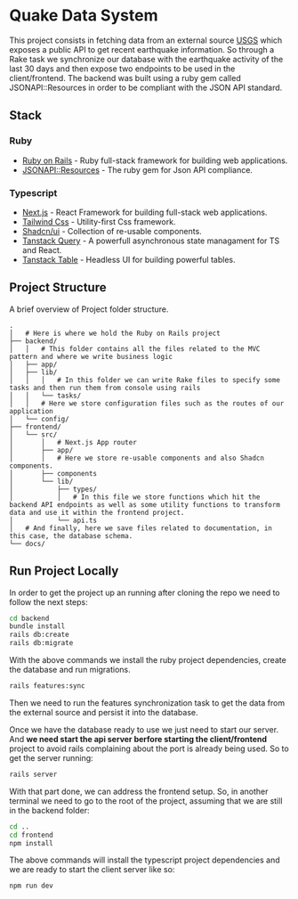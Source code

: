 # Quake Data System

This project consists in fetching data from an external source [USGS](https://www.usgs.gov/programs/earthquake-hazards) which exposes a public API to get recent earthquake information. So through a Rake task we synchronize our database with the earthquake activity of the last 30 days and then expose two endpoints to be used in the client/frontend. The backend was built using a ruby gem called JSONAPI::Resources in order to be compliant with the JSON API standard.

## Stack

### Ruby

- [Ruby on Rails](https://rubyonrails.org/) - Ruby full-stack framework for building web applications.
- [JSONAPI::Resources](https://jsonapi-resources.com/) - The ruby gem for Json API compliance.

### Typescript
- [Next.js](https://nextjs.org/) - React Framework for building full-stack web applications.
- [Tailwind Css](https://tailwindcss.com/) - Utility-first Css framework.
- [Shadcn/ui](https://ui.shadcn.com/) - Collection of re-usable components.
- [Tanstack Query](https://tanstack.com/query/latest) - A powerfull asynchronous state managament for TS and React.
- [Tanstack Table](https://tanstack.com/table/latest) - Headless UI for building powerful tables.

## Project Structure

A brief overview of Project folder structure.

```
.
│   # Here is where we hold the Ruby on Rails project
├── backend/
│   │   # This folder contains all the files related to the MVC pattern and where we write business logic
│   ├── app/
│   ├── lib/
│   │   │   # In this folder we can write Rake files to specify some tasks and then run them from console using rails
│   │   └── tasks/
│   │   # Here we store configuration files such as the routes of our application
│   └── config/
├── frontend/
│   └── src/
│       │   # Next.js App router
│       ├── app/
│       │   # Here we store re-usable components and also Shadcn components.
│       ├── components
│       └── lib/
│           ├── types/
│           │   # In this file we store functions which hit the backend API endpoints as well as some utility functions to transform data and use it within the frontend project.
│           └── api.ts
│   # And finally, here we save files related to documentation, in this case, the database schema.
└── docs/
```

## Run Project Locally

In order to get the project up an running after cloning the repo we need to follow the next steps:

```sh
cd backend
bundle install
rails db:create
rails db:migrate
```

With the above commands we install the ruby project dependencies, create the database and run migrations.

```sh
rails features:sync
```

Then we need to run the features synchronization task to get the data from the external source and persist it into the database.

Once we have the database ready to use we just need to start our server. And **we need start the api server berfore starting the client/frontend** project to avoid rails complaining about the port is already being used. So to get the server running:

```sh
rails server
```

With that part done, we can address the frontend setup. So, in another terminal we need to go to the root of the project, assuming that we are still in the backend folder: 

```sh
cd ..
cd frontend
npm install
```
The above commands will install the typescript project dependencies and we are ready to start the client server like so:

```sh
npm run dev
```
